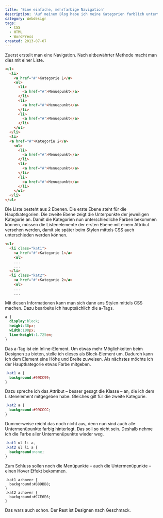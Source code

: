 ```yaml
---
title: 'Eine einfache, mehrfarbige Navigation'
description: 'Auf meinem Blog habe ich meine Kategorien farblich unterteilt. Ein leichtes Lila für die Hauptkategorie Development, Orange für die Kategorie Design und Blau für WordPress. Die dazugehörigen Untermenüpunkte haben einen farblich passenden Hover Effekt. Mit einem einfachen Beispiel möchte ich zeigen, wie das geht.'
category: Webdesign
tags:
  - CSS
  - HTML
  - WordPress
created: 2013-07-07
---
```

Zuerst erstellt man eine Navigation. Nach altbewährter Methode macht man dies mit einer Liste.

```html
<ul>
  <li>
    <a href="#">Kategorie 1</a>
    <ul>
      <li>
        <a href="#">Menuepunkt</a>
      </li>
      <li>
        <a href="#">Menuepunkt</a>
      </li>
      <li>
        <a href="#">Menuepunkt</a>
      </li>
    </ul>
  </li>
  <li>
  <a href="#">Kategorie 2</a>
    <ul>
      <li>
        <a href="#">Menuepunkt</a>
      </li>
      <li>
        <a href="#">Menuepunkt</a>
      </li>
      <li>
        <a href="#">Menuepunkt</a>
      </li>
    </ul>
  </li>
</ul>
```

Die Liste besteht aus 2 Ebenen. Die erste Ebene steht für die Hauptkategorien. Die zweite Ebene zeigt die Unterpunkte der jeweiligen Kategorie an. Damit die Kategorien nun unterschiedliche Farben bekommen können, müssen die Listenelemente der ersten Ebene mit einem Attribut versehen werden, damit sie später beim Stylen mittels CSS auch unterschieden werden können.

```html
<ul>
  <li class="kat1">
    <a href="#">Kategorie 1</a>
    <ul>
    ...
    ...
  </li>
  <li class="kat2">
    <a href="#">Kategorie 2</a>
    <ul>
    ...
    ...
```

Mit diesen Informationen kann man sich dann ans Stylen mittels CSS machen. Dazu bearbeite ich hauptsächlich die a-Tags.

```css
a {
  display:block;
  height:30px;
  width:100px;
  line-height:1.725em;
}
```

Das a-Tag ist ein Inline-Element. Um etwas mehr Möglichkeiten beim Designen zu bieten, stelle ich dieses als Block-Element um. Dadurch kann ich dem Element eine Höhe und Breite zuweisen. Als nächstes möchte ich der Hauptkategorie etwas Farbe mitgeben.

```css
.kat1 a {
  background:#99CC99;
}
```

Dazu spreche ich das Attribut – besser gesagt die Klasse – an, die ich dem Listenelement mitgegeben habe. Gleiches gilt für die zweite Kategorie.

```css
.kat2 a {
  background:#99CCCC;
}
```

Dummerweise reicht das noch nicht aus, denn nun sind auch alle Untermenüpunkte farbig hinterlegt. Das soll so nicht sein. Deshalb nehme ich die Farbe aller Untermenüpunkte wieder weg.

```css
.kat1 ul li a,
.kat2 ul li a {
  background:none;
}
```

Zum Schluss sollen noch die Menüpunkte – auch die Untermenüpunkte – einen Hover Effekt bekommen.

```
.kat1 a:hover {
  background:#B8DBB8;
}
.kat2 a:hover {
  background:#CCE6E6;
}
```

Das wars auch schon. Der Rest ist Designen nach Geschmack.
